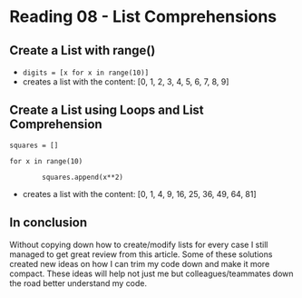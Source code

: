 # Reading 08 - List Comprehensions
## Create a List with range()
* `digits = [x for x in range(10)]`
* creates a list with the content: [0, 1, 2, 3, 4, 5, 6, 7, 8, 9]

## Create a List using Loops and List Comprehension
`squares = []`

`for x in range(10)`
 
 `        squares.append(x**2)`
 * creates a list with the content:  [0, 1, 4, 9, 16, 25, 36, 49, 64, 81]
 
 
 ## In conclusion
 Without copying down how to create/modify lists for every case I still managed to get great review from this article.
 Some of these solutions created new ideas on how I can trim my code down and make it more compact.
 These ideas will help not just me but colleagues/teammates down the road better understand my code.
